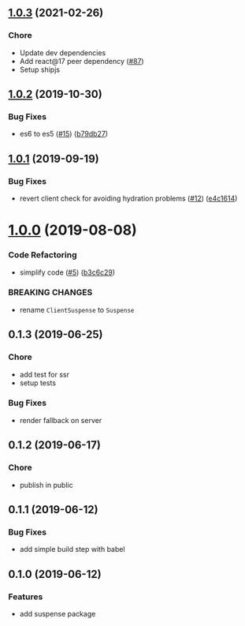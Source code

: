 ## [1.0.3](https://github.com/uploadcare/client-suspense/compare/1.0.2...1.0.3) (2021-02-26)

### Chore
* Update dev dependencies
* Add react@17 peer dependency ([#87](https://github.com/uploadcare/client-suspense/pull/87))
* Setup shipjs

## [1.0.2](https://github.com/uploadcare/client-suspense/compare/1.0.1...1.0.2) (2019-10-30)


### Bug Fixes

* es6 to es5 ([#15](https://github.com/uploadcare/client-suspense/issues/15)) ([b79db27](https://github.com/uploadcare/client-suspense/commit/b79db2764c80bffe0d730ab06a09ef16ec46e093))

## [1.0.1](https://github.com/uploadcare/client-suspense/compare/1.0.0...1.0.1) (2019-09-19)


### Bug Fixes

* revert client check for avoiding hydration problems ([#12](https://github.com/uploadcare/client-suspense/issues/12)) ([e4c1614](https://github.com/uploadcare/client-suspense/commit/e4c1614))

# [1.0.0](https://github.com/uploadcare/client-suspense/compare/1.1.3...1.0.0) (2019-08-08)


### Code Refactoring

* simplify code ([#5](https://github.com/uploadcare/client-suspense/issues/5)) ([b3c6c29](https://github.com/uploadcare/client-suspense/commit/b3c6c29))


### BREAKING CHANGES

* rename `ClientSuspense` to `Suspense`

## 0.1.3 (2019-06-25)

### Chore
* add test for ssr
* setup tests

### Bug Fixes
* render fallback on server

## 0.1.2 (2019-06-17)

### Chore
* publish in public

## 0.1.1 (2019-06-12)

### Bug Fixes
* add simple build step with babel

## 0.1.0 (2019-06-12)

### Features
* add suspense package
